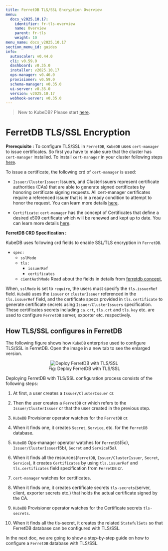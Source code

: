 ```yaml
---
title: FerretDB TLS/SSL Encryption Overview
menu:
  docs_v2025.10.17:
    identifier: fr-tls-overview
    name: Overview
    parent: fr-tls
    weight: 10
menu_name: docs_v2025.10.17
section_menu_id: guides
info:
  autoscaler: v0.44.0
  cli: v0.59.0
  dashboard: v0.35.0
  installer: v2025.10.17
  ops-manager: v0.46.0
  provisioner: v0.59.0
  schema-manager: v0.35.0
  ui-server: v0.35.0
  version: v2025.10.17
  webhook-server: v0.35.0
---
```


> New to KubeDB? Please start [here](/docs/v2025.10.17/README).

# FerretDB TLS/SSL Encryption

**Prerequisite :** To configure TLS/SSL in `FerretDB`, `KubeDB` uses `cert-manager` to issue certificates. So first you have to make sure that the cluster has `cert-manager` installed. To install `cert-manager` in your cluster following steps [here](https://cert-manager.io/docs/installation/kubernetes/).

To issue a certificate, the following crd of `cert-manager` is used:

- `Issuer/ClusterIssuer`: Issuers, and ClusterIssuers represent certificate authorities (CAs) that are able to generate signed certificates by honoring certificate signing requests. All cert-manager certificates require a referenced issuer that is in a ready condition to attempt to honor the request. You can learn more details [here](https://cert-manager.io/docs/concepts/issuer/).

- `Certificate`: `cert-manager` has the concept of Certificates that define a desired x509 certificate which will be renewed and kept up to date. You can learn more details [here](https://cert-manager.io/docs/concepts/certificate/).

**FerretDB CRD Specification :**

KubeDB uses following crd fields to enable SSL/TLS encryption in `FerretDB`.

- `spec:`
    - `sslMode`
    - `tls:`
        - `issuerRef`
        - `certificates`
    - `cientAuthMode`
      Read about the fields in details from [ferretdb concept](/docs/v2025.10.17/guides/ferretdb/concepts/ferretdb),

When, `sslMode` is set to `require`, the users must specify the `tls.issuerRef` field. `KubeDB` uses the `issuer` or `clusterIssuer` referenced in the `tls.issuerRef` field, and the certificate specs provided in `tls.certificate` to generate certificate secrets using `Issuer/ClusterIssuers` specification. These certificates secrets including `ca.crt`, `tls.crt` and `tls.key` etc. are used to configure `FerretDB` server, exporter etc. respectively.

## How TLS/SSL configures in FerretDB

The following figure shows how `KubeDB` enterprise used to configure TLS/SSL in FerretDB. Open the image in a new tab to see the enlarged version.

<figure align="center">
<img alt="Deploy FerretDB with TLS/SSL" src="/docs/v2025.10.17/images/ferretdb/fr-tls.svg">
<figcaption align="center">Fig: Deploy FerretDB with TLS/SSL</figcaption>
</figure>

Deploying FerretDB with TLS/SSL configuration process consists of the following steps:

1. At first, a user creates a `Issuer/ClusterIssuer` cr.

2. Then the user creates a `FerretDB` cr which refers to the `Issuer/ClusterIssuer` cr that the user created in the previous step.

3. `KubeDB` Provisioner  operator watches for the `FerretDB` cr.

4. When it finds one, it creates `Secret`, `Service`, etc. for the `FerretDB` database.

5. `KubeDB` Ops-manager operator watches for `FerretDB`(5c), `Issuer/ClusterIssuer`(5b), `Secret` and `Service`(5a).

6. When it finds all the resources(`FerretDB`, `Issuer/ClusterIssuer`, `Secret`, `Service`), it creates `Certificates` by using `tls.issuerRef` and `tls.certificates` field specification from `FerretDB` cr.

7. `cert-manager` watches for certificates.

8. When it finds one, it creates certificate secrets `tls-secrets`(server, client, exporter secrets etc.) that holds the actual certificate signed by the CA.

9. `KubeDB` Provisioner  operator watches for the Certificate secrets `tls-secrets`.

10. When it finds all the tls-secret, it creates the related `StatefulSets` so that FerretDB database can be configured with TLS/SSL.

In the next doc, we are going to show a step-by-step guide on how to configure a `FerretDB` database with TLS/SSL.